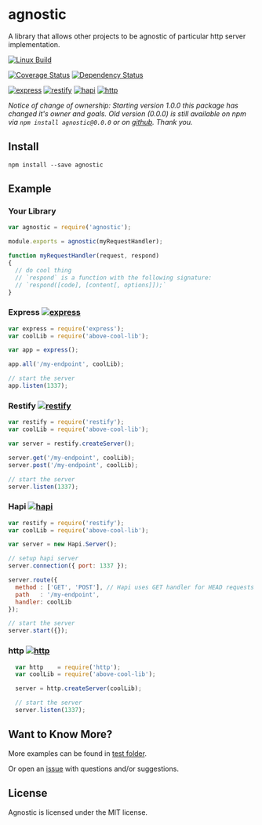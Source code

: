 # agnostic

A library that allows other projects to be agnostic of particular http server implementation.

[![Linux Build](https://img.shields.io/travis/alexindigo/agnostic/v1.0.0.svg?label=linux:0.12-6.x&style=flat)](https://travis-ci.org/alexindigo/agnostic)
<!--  [![Windows Build](https://img.shields.io/appveyor/ci/alexindigo/agnostic/v1.0.0.svg?label=windows:0.12-6.x&style=flat)](https://ci.appveyor.com/project/alexindigo/agnostic) -->

[![Coverage Status](https://img.shields.io/coveralls/alexindigo/agnostic/v1.0.0.svg?label=code+coverage&style=flat)](https://coveralls.io/github/alexindigo/agnostic?branch=master)
[![Dependency Status](https://img.shields.io/david/alexindigo/agnostic/v1.0.0.svg?style=flat)](https://david-dm.org/alexindigo/agnostic)
<!-- [![bitHound Overall Score](https://www.bithound.io/github/alexindigo/agnostic/badges/score.svg)](https://www.bithound.io/github/alexindigo/agnostic) -->

[![express](https://img.shields.io/badge/express-3.x--4.x-brightgreen.svg?style=flat)](http://expressjs.com)
[![restify](https://img.shields.io/badge/restify-2.x--4.x-brightgreen.svg?style=flat)](http://restify.com)
[![hapi](https://img.shields.io/badge/hapi-10.x--14.x-brightgreen.svg?lstyle=flat)](http://hapijs.com)
[![http](https://img.shields.io/badge/http-0.12.x--6.x-brightgreen.svg?style=flat)](https://nodejs.org/api/http.html)

<!-- [![Readme](https://img.shields.io/badge/readme-tested-brightgreen.svg?style=flat)](https://www.npmjs.com/package/reamde) -->

*Notice of change of ownership: Starting version 1.0.0 this package has changed it's owner and goals. Old version (0.0.0) is still available on npm via `npm install agnostic@0.0.0` or on [github](https://github.com/dtudury/agnostic). Thank you.*

## Install

```
npm install --save agnostic
```

## Example

### Your Library

```javascript
var agnostic = require('agnostic');

module.exports = agnostic(myRequestHandler);

function myRequestHandler(request, respond)
{
  // do cool thing
  // `respond` is a function with the following signature:
  // `respond([code], [content[, options]]);`
}
```

### Express [![express](https://img.shields.io/badge/express-3.x--4.x-brightgreen.svg?style=flat)](http://expressjs.com)

```javascript
var express = require('express');
var coolLib = require('above-cool-lib');

var app = express();

app.all('/my-endpoint', coolLib);

// start the server
app.listen(1337);
```

### Restify [![restify](https://img.shields.io/badge/restify-2.x--4.x-brightgreen.svg?style=flat)](http://restify.com)


```javascript
var restify = require('restify');
var coolLib = require('above-cool-lib');

var server = restify.createServer();

server.get('/my-endpoint', coolLib);
server.post('/my-endpoint', coolLib);

// start the server
server.listen(1337);
```

### Hapi [![hapi](https://img.shields.io/badge/hapi-10.x--14.x-brightgreen.svg?lstyle=flat)](http://hapijs.com)

```javascript
var restify = require('restify');
var coolLib = require('above-cool-lib');

var server = new Hapi.Server();

// setup hapi server
server.connection({ port: 1337 });

server.route({
  method : ['GET', 'POST'], // Hapi uses GET handler for HEAD requests
  path   : '/my-endpoint',
  handler: coolLib
});

// start the server
server.start({});

```

### http [![http](https://img.shields.io/badge/http-0.12.x--6.x-brightgreen.svg?style=flat)](https://nodejs.org/api/http.html)

```javascript
  var http    = require('http');
  var coolLib = require('above-cool-lib');

  server = http.createServer(coolLib);

  // start the server
  server.listen(1337);
```

## Want to Know More?

More examples can be found in [test folder](test/).

Or open an [issue](https://github.com/alexindigo/agnostic/issues) with questions and/or suggestions.

## License

Agnostic is licensed under the MIT license.
